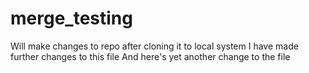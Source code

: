 # merge_testing
Will make changes to repo after cloning it to local system
I have made further changes to this file
And here's yet another change to the file
